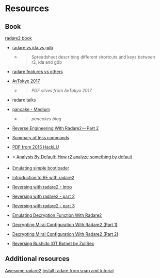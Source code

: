 <!-- TITLE: Resources -->

# Resources
## Book
[radare2 book](https://radare.gitbooks.io/radare2book/)

- [radare vs ida vs gdb](https://docs.google.com/spreadsheets/d/1GxOcKKrtB1bs8pCyPCelQUKwwAQTBw1x8LaavJGJtFI/edit?usp=sharing)
	- > Spreadsheet describing different shortcuts and keys between r2, ida and gdb 

- [radare features vs others](http://rada.re/r/cmp.html)

- [AvTokyo 2017](http://radare.org/get/r2avtokyo-en.pdf)

  - > _PDF silves from AvTokyo 2017_ 

- [radare talks](http://rada.re/r/talks.html)

- [pancake - Medium](https://medium.com/@trufae)

   - > _pancakes blog_

- [Reverse Engineering With Radare2 — Part 2](https://goggleheadedhacker.com/blog/post/2)

- [Summary of less commands](/home/resources/less-command)

- [PDF from 2015 HackLU](http://archive.hack.lu/2015/radare2-workshop-slides.pdf)

- ⭐ [Analysis By Default: How r2 analyze something by default](http://radare.today/posts/analysis-by-default/)
- [Emulating simple bootloader](http://radare.today/posts/emulating-simple-bootloader/)
- [Introduction to RE with radare2](https://github.com/TobalJackson/2017-SIT-RE-Presentation)
- [Reversing with radare2 - Intro](https://insinuator.net/2016/08/reverse-engineering-with-radare2-intro/)
- [Reversing with radare2 - part 2](https://insinuator.net/2016/08/reverse-engineering-with-radare2-part-2/)
- [Reversing with radare2 - part 3](https://insinuator.net/2016/10/reverse-engineering-with-radare2-part-3/)
- [Emulating Decryption Function With Radare2](https://dexters-lab.net/2018/08/15/emulating-decryption-function-with-radare2/)
- [Decrypting Mirai Configuration With Radare2 (Part 1)](https://dexters-lab.net/2018/09/03/decrypting-mirai-configuration-with-radare2-part-1/)
- [Decrypting Mirai Configuration With Radare2 (Part 2)](https://dexters-lab.net/2018/09/15/decrypting-mirai-configuration-with-radare2-part-2/)
- [Reversing Bushido IOT Botnet by ZullSec](https://dexters-lab.net/tags/radare2/)

## Additional resources
[Awesome radare2](https://github.com/dukebarman/awesome-radare2)
[Install radare from snap and tutorial](https://blog.simos.info/how-to-run-helloworld-in-radare2-installed-from-a-snap-package/)
